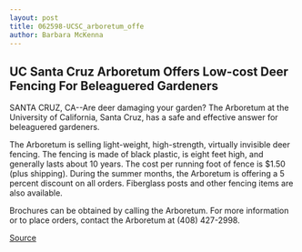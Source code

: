 ```yaml
---
layout: post
title: 062598-UCSC_arboretum_offe
author: Barbara McKenna
---
```


## UC Santa Cruz Arboretum Offers Low-cost Deer Fencing For Beleaguered Gardeners

SANTA CRUZ, CA--Are deer damaging your garden? The Arboretum at the University of California, Santa Cruz, has a safe and effective answer for beleaguered gardeners.

The Arboretum is selling light-weight, high-strength, virtually invisible deer fencing. The fencing is made of black plastic, is eight feet high, and generally lasts about 10 years. The cost per running foot of fence is $1.50 (plus shipping). During the summer months, the Arboretum is offering a 5 percent discount on all orders. Fiberglass posts and other fencing items are also available.

Brochures can be obtained by calling the Arboretum. For more information or to place orders, contact the Arboretum at (408) 427-2998.

[Source](http://www1.ucsc.edu/news_events/press_releases/archive/97-98/06-98/062598-UCSC_arboretum_offe.html "Permalink to 062598-UCSC_arboretum_offe")